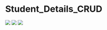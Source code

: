 # Student_Details_CRUD
<img src="https://github.com/user-attachments/assets/da85a031-1348-41e8-b9b5-7ee7f3d50859"/>
<img src="https://github.com/user-attachments/assets/420723a2-5448-46f2-bc99-aeeb654203b9"/>
<img src="https://github.com/user-attachments/assets/40d7a555-12bc-4153-a04b-de4aca006ea8"/>
